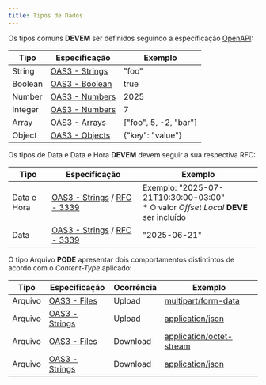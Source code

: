 ```yaml
---
title: Tipos de Dados
---
```


Os tipos comuns **DEVEM** ser definidos seguindo a especificação [OpenAPI](https://swagger.io/docs/specification/v3_0/data-models/data-types/):

| Tipo           | Especificação                                                                                             | Exemplo                                   |
| -------------- | --------------------------------------------------------------------------------------------------------- | ----------------------------------------- |
| String         | [OAS3 - Strings](https://swagger.io/docs/specification/v3_0/data-models/data-types/#strings)              | "foo"                                     |
| Boolean        | [OAS3 - Boolean](https://swagger.io/docs/specification/v3_0/data-models/data-types/#boolean)              | true                                      |
| Number         | [OAS3 - Numbers](https://swagger.io/docs/specification/v3_0/data-models/data-types/#numbers)              | 2025                                      |
| Integer        | [OAS3 - Numbers](https://swagger.io/docs/specification/v3_0/data-models/data-types/#numbers)              | 7                                         |
| Array          | [OAS3 - Arrays](https://swagger.io/docs/specification/v3_0/data-models/data-types/#arrays)                | ["foo", 5, -2, "bar"]                     |
| Object         | [OAS3 - Objects](https://swagger.io/docs/specification/v3_0/data-models/data-types/#objects)              |  {"key": "value"}                         |

Os tipos de Data e Data e Hora **DEVEM** devem seguir a sua respectiva RFC:

| Tipo           | Especificação                                                            | Exemplo                                   |
| -------------- | ------------------------------------------------------------------------ | ----------------------------------------- |
| Data e Hora    | [OAS3 - Strings](https://swagger.io/docs/specification/v3_0/data-models/data-types/#strings) / [RFC - 3339](https://datatracker.ietf.org/doc/html/rfc3339) | Exemplo: "2025-07-21T10:30:00-03:00" <br/> * O valor *Offset Local* <strong>DEVE</strong> ser incluído |
| Data           | [OAS3 - Strings](https://swagger.io/docs/specification/v3_0/data-models/data-types/#strings) / [RFC - 3339](https://datatracker.ietf.org/doc/html/rfc3339) | "2025-06-21"                 |

O tipo Arquivo **PODE** apresentar dois comportamentos distintintos de acordo com o *Content-Type* aplicado:


| Tipo           | Especificação                                                                                        | Ocorrência | Exemplo                                             |
| -------------- | ---------------------------------------------------------------------------------------------------- | -----------| ----------------------------------------------------| 
| Arquivo        | [OAS3 - Files](https://swagger.io/docs/specification/v3_0/describing-request-body/file-upload/) | Upload     | [multipart/form-data](/execucao/upload-de-arquivos) |
| Arquivo        | [OAS3 - Strings](https://swagger.io/docs/specification/v3_0/data-models/data-types/#boolean)         | Upload     | [application/json](/execucao/upload-de-arquivos)    |
| Arquivo        | [OAS3 - Files](https://swagger.io/docs/specification/v3_0/describing-request-body/file-upload/) | Download     | [application/octet-stream](/execucao/download-de-arquivos) |
| Arquivo        | [OAS3 - Strings](https://swagger.io/docs/specification/v3_0/data-models/data-types/#boolean)         | Download     | [application/json](/execucao/download-de-arquivos)    |